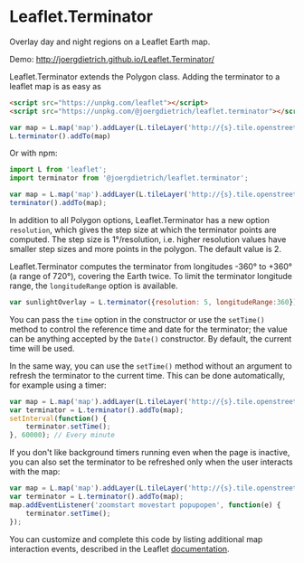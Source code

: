 Leaflet.Terminator
==================

Overlay day and night regions on a Leaflet Earth map.

Demo: http://joergdietrich.github.io/Leaflet.Terminator/

Leaflet.Terminator extends the Polygon class. Adding the terminator to a leaflet map is as easy as 

```html
<script src="https://unpkg.com/leaflet"></script>
<script src="https://unpkg.com/@joergdietrich/leaflet.terminator"></script>
```
```js
var map = L.map('map').addLayer(L.tileLayer('http://{s}.tile.openstreetmap.org/{z}/{x}/{y}.png'));
L.terminator().addTo(map)
```

Or with npm:

```js
import L from 'leaflet';
import terminator from '@joergdietrich/leaflet.terminator';

var map = L.map('map').addLayer(L.tileLayer('http://{s}.tile.openstreetmap.org/{z}/{x}/{y}.png'))
terminator().addTo(map);
```


In addition to all Polygon options, Leaflet.Terminator has a new
option `resolution`, which gives the step size at which the terminator
points are computed. The step size is 1°/resolution, i.e. higher
resolution values have smaller step sizes and more points in the
polygon. The default value is 2.

Leaflet.Terminator computes the terminator from longitudes -360° to +360°
(a range of 720°), covering the Earth twice. To limit the terminator
longitude range, the `longitudeRange` option is available.

```js
var sunlightOverlay = L.terminator({resolution: 5, longitudeRange:360});
```

You can pass the `time` option in the constructor or use the `setTime()`
method to control the reference time and date for the terminator; the
value can be anything accepted by the `Date()` constructor. By default,
the current time will be used.

In the same way, you can use the `setTime()` method without an argument
to refresh the terminator to the current time. This can be done
automatically, for example using a timer:

```js
var map = L.map('map').addLayer(L.tileLayer('http://{s}.tile.openstreetmap.org/{z}/{x}/{y}.png'));
var terminator = L.terminator().addTo(map);
setInterval(function() {
	terminator.setTime();
}, 60000); // Every minute

```

If you don't like background timers running even when the page is
inactive, you can also set the terminator to be refreshed only when the
user interacts with the map:

```js
var map = L.map('map').addLayer(L.tileLayer('http://{s}.tile.openstreetmap.org/{z}/{x}/{y}.png'));
var terminator = L.terminator().addTo(map);
map.addEventListener('zoomstart movestart popupopen', function(e) {
	terminator.setTime();
});
```

You can customize and complete this code by listing
additional map interaction events, described in the Leaflet
[documentation](https://leafletjs.com/reference-1.6.0.html#map-event).
